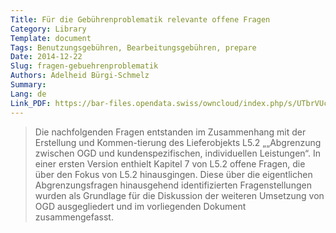 ```yaml
---
Title: Für die Gebührenproblematik relevante offene Fragen
Category: Library
Template: document
Tags: Benutzungsgebühren, Bearbeitungsgebühren, prepare
Date: 2014-12-22
Slug: fragen-gebuehrenproblematik
Authors: Adelheid Bürgi-Schmelz
Summary:
Lang: de
Link_PDF: https://bar-files.opendata.swiss/owncloud/index.php/s/UTbrVUc99ZRfbe1
---
```


> Die nachfolgenden Fragen entstanden im Zusammenhang mit der Erstellung und Kommen-tierung des Lieferobjekts L5.2 „„Abgrenzung zwischen OGD und kundenspezifischen, individuellen Leistungen“. In einer ersten Version enthielt Kapitel 7 von L5.2 offene Fragen, die über den Fokus von L5.2 hinausgingen. Diese über die eigentlichen Abgrenzungsfragen hinausgehend identifizierten Fragenstellungen wurden als Grundlage für die Diskussion der weiteren Umsetzung von OGD ausgegliedert und im vorliegenden Dokument zusammengefasst.
